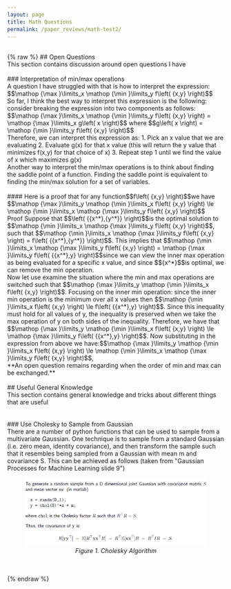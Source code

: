 ```yaml
---
layout: page
title: Math Questions
permalink: /paper_reviews/math-test2/
---
```

<br />
{% raw %}
## Open Questions  
<br />
This section contains discussion around open questions I have  
<br />
<br />
### Interpretation of min/max operations  
<br />
A question I have struggled with that is how to interpret the expression:  
<br />
$$\mathop {\max }\limits_x \mathop {\min }\limits_y f\left( {x,y} \right)$$  
<br />
So far, I think the best way to interpret this expression is the following: consider breaking the expression into two components as follows:  
<br />
$$\mathop {\max }\limits_x \mathop {\min }\limits_y f\left( {x,y} \right) = \mathop {\max }\limits_x g\left( x \right)$$ where $$g\left( x \right) = \mathop {\min }\limits_y f\left( {x,y} \right)$$  
<br />
Therefore, we can interpret this expression as:  
1. Pick an x value that we are evaluating  
2. Evaluate g(x) for that x value (this will return the y value that minimizes f(x,y) for that choice of x)  
3. Repeat step 1 until we find the value of x which maximizes g(x)  
<br />
Another way to interpret the min/max operations is to think about finding the saddle point of a function. Finding the saddle point is equivalent to finding the min/max solution for a set of variables.  
<br />
<br />
#### Here is a proof that for any function$$f\left( {x,y} \right)$$we have $$\mathop {\max }\limits_y \mathop {\min }\limits_x f\left( {x,y} \right) \le \mathop {\min }\limits_x \mathop {\max }\limits_y f\left( {x,y} \right)$$   
<br />
Proof  
Suppose that $$\left( {{x^*},{y^*}} \right)$$is the optimal solution to $$\mathop {\min }\limits_x \mathop {\max }\limits_y f\left( {x,y} \right)$$, such that $$\mathop {\min }\limits_x \mathop {\max }\limits_y f\left( {x,y} \right) = f\left( {{x^*},{y^*}} \right)$$. This implies that $$\mathop {\min }\limits_x \mathop {\max }\limits_y f\left( {x,y} \right) = \mathop {\max }\limits_y f\left( {{x^*},y} \right)$$since we can view the inner max operation as being evaluated for a specific x value, and since $${x^*}$$is optimal, we can remove the min operation.   
<br />
Now let use examine the situation where the min and max operations are switched such that $$\mathop {\max }\limits_y \mathop {\min }\limits_x f\left( {x,y} \right)$$. Focusing on the inner min operation: since the inner min operation is the minimum over all x values then $$\mathop {\min }\limits_x f\left( {x,y} \right) \le f\left( {{x^*},y} \right)$$.  Since this inequality must hold for all values of y, the inequality is preserved when we take the max operation of y on both sides of the inequality. Therefore, we have that $$\mathop {\max }\limits_y \mathop {\min }\limits_x f\left( {x,y} \right) \le \mathop {\max }\limits_y f\left( {{x^*},y} \right)$$. Now substituting in the expression from above we have:$$\mathop {\max }\limits_y \mathop {\min }\limits_x f\left( {x,y} \right) \le \mathop {\min }\limits_x \mathop {\max }\limits_y f\left( {x,y} \right)$$,   
<br />
 **An open question remains regarding when the order of min and max can be exchanged.**  
<br />
<br />
## Useful General Knowledge  
<br />
This section contains general knowledge and tricks about different things that are useful  
<br />
<br />
<br />
### Use Cholesky to Sample from Gaussian  
<br />
There are a number of python functions that can be used to sample from a multivariate Gaussian. One technique is to sample from a standard Gaussian (i.e. zero mean, identity covariance), and then transform the sample such that it resembles being sampled from a Gaussian with mean m and covariance S. This can be achieved as follows (taken from "Gaussian Processes for Machine Learning slide 9")  
<br />
<figure><center><img src="/assets/img/math-test2/image1.png" alt="Figure 1. Cholesky Algorithm" width="500"/> <figcaption> <em>Figure 1. Cholesky Algorithm </em> </figcaption> </center></figure>  
   
<br />
<br />
{% endraw %}
